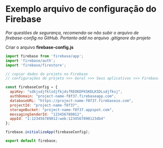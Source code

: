 # Exemplo arquivo de configuração do Firebase
*Por questões de segurança, recomenda-se não subir o arquivo de firebase-config no GitHub. Portanto add no arquivo .gitignore do projeto*

Criar o arquivo **firebase-config.js**

```js
import firebase from 'firebase/app';
import 'firebase/auth';
import 'firebase/firestore';

// copiar dados do projeto no Firebase
// configurações do projeto >>> Geral >>> Seus aplicativos >>> Firebase SDK snippet >>> Configuração >>> só copiar o snippet de configuraçao como o exemplo abaixo:

const firebaseConfig = {
  apiKey: "sdkjsdjfklsdjfkjdsfREOKDFKSKDLKSDLsdjfksj",
  authDomain: "project-name-f8f37.firebaseapp.com",
  databaseURL: "https://project-name-f8f37.firebaseio.com",
  projectId: "project-name-f8f37",
  storageBucket: "project-name-f8f37.appspot.com",
  messagingSenderId: "123456789012",
  appId: "1:123456789012:web:1234567890123db4"
};

firebase.initializeApp(firebaseConfig);

export default firebase;
```
